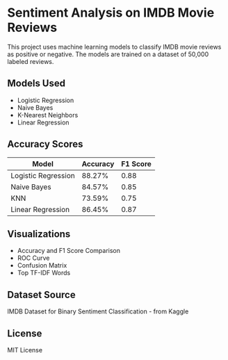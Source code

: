 # Sentiment Analysis on IMDB Movie Reviews 

This project uses machine learning models to classify IMDB movie reviews as positive or negative. The models are trained on a dataset of 50,000 labeled reviews.

##  Models Used
- Logistic Regression
- Naive Bayes
- K-Nearest Neighbors
- Linear Regression

##  Accuracy Scores
| Model               | Accuracy | F1 Score |
|--------------------|----------|----------|
| Logistic Regression| 88.27%   | 0.88     |
| Naive Bayes        | 84.57%   | 0.85     |
| KNN                | 73.59%   | 0.75     |
| Linear Regression  | 86.45%   | 0.87     |

##  Visualizations
- Accuracy and F1 Score Comparison
- ROC Curve
- Confusion Matrix
- Top TF-IDF Words

##  Dataset Source
IMDB Dataset for Binary Sentiment Classification - from Kaggle

##  License
MIT License
